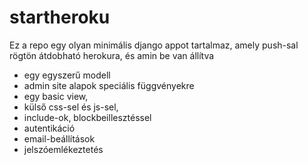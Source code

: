 # startheroku
Ez a repo egy olyan minimális django appot tartalmaz, amely push-sal rögtön átdobható herokura, és amin be van állítva 
- egy egyszerű modell
- admin site alapok speciális függvényekre
- egy basic view, 
- külső css-sel és js-sel, 
- include-ok, blockbeillesztéssel
- autentikáció
- email-beállítások
- jelszóemlékeztetés
